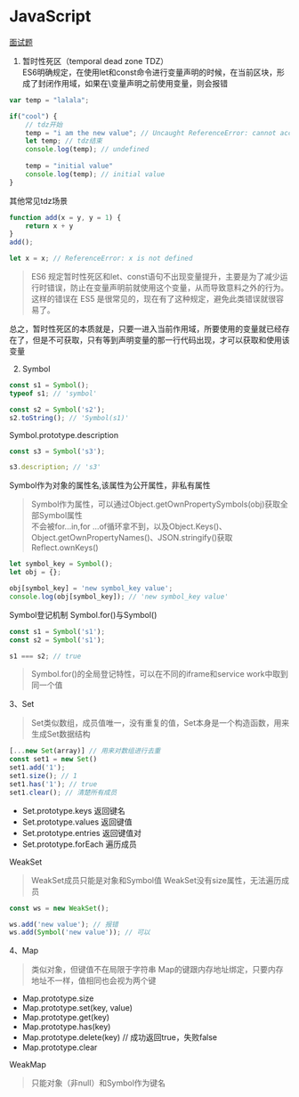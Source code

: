 # JavaScript

[面试题](./interview.md)

1. 暂时性死区（temporal dead zone TDZ）\
ES6明确规定，在使用let和const命令进行变量声明的时候，在当前区块，形成了封闭作用域，如果在\变量声明之前使用变量，则会报错
```js
var temp = "lalala";

if("cool") {
    // tdz开始
    temp = "i am the new value"; // Uncaught ReferenceError: cannot access 'temp' before initialization
    let temp; // tdz结束
    console.log(temp); // undefined
    
    temp = "initial value"
    console.log(temp); // initial value
}
```
其他常见tdz场景
```js
function add(x = y, y = 1) {
    return x + y
}
add();
```
```js
let x = x; // ReferenceError: x is not defined
```
> ES6 规定暂时性死区和let、const语句不出现变量提升，主要是为了减少运行时错误，防止在变量声明前就使用这个变量，从而导致意料之外的行为。这样的错误在 ES5 是很常见的，现在有了这种规定，避免此类错误就很容易了。

总之，暂时性死区的本质就是，只要一进入当前作用域，所要使用的变量就已经存在了，但是不可获取，只有等到声明变量的那一行代码出现，才可以获取和使用该变量


2. Symbol
```js
const s1 = Symbol();
typeof s1; // 'symbol'

const s2 = Symbol('s2');
s2.toString(); // 'Symbol(s1)'
```
Symbol.prototype.description
```js
const s3 = Symbol('s3');

s3.description; // 's3'
```

Symbol作为对象的属性名,该属性为公开属性，非私有属性
> Symbol作为属性，可以通过Object.getOwnPropertySymbols(obj)获取全部Symbol属性\
> 不会被for...in,for ...of循环拿不到，以及Object.Keys()、Object.getOwnPropertyNames()、JSON.stringify()获取
> Reflect.ownKeys()
```js
let symbol_key = Symbol();
let obj = {};

obj[symbol_key] = 'new symbol_key value';
console.log(obj[symbol_key]); // 'new symbol_key value'
```
Symbol登记机制
Symbol.for()与Symbol()
```js
const s1 = Symbol('s1');
const s2 = Symbol('s1');

s1 === s2; // true
```
> Symbol.for()的全局登记特性，可以在不同的iframe和service work中取到同一个值

3、Set
> Set类似数组，成员值唯一，没有重复的值，Set本身是一个构造函数，用来生成Set数据结构
```js
[...new Set(array)] // 用来对数组进行去重
const set1 = new Set()
set1.add('1');
set1.size(); // 1
set1.has('1'); // true
set1.clear(); // 清楚所有成员
```
- Set.prototype.keys 返回键名
- Set.prototype.values 返回键值
- Set.prototype.entries 返回键值对
- Set.prototype.forEach 遍历成员

WeakSet
> WeakSet成员只能是对象和Symbol值
> WeakSet没有size属性，无法遍历成员
```js
const ws = new WeakSet();

ws.add('new value'); // 报错
ws.add(Symbol('new value')); // 可以
```

4、Map
> 类似对象，但键值不在局限于字符串
> Map的键跟内存地址绑定，只要内存地址不一样，值相同也会视为两个键

- Map.prototype.size
- Map.prototype.set(key, value)
- Map.prototype.get(key)
- Map.prototype.has(key)
- Map.prototype.delete(key) // 成功返回true，失败false
- Map.prototype.clear

WeakMap
> 只能对象（非null）和Symbol作为键名
